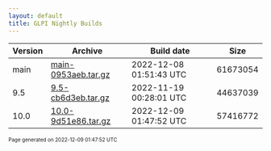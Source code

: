 ```yaml
---
layout: default
title: GLPI Nightly Builds
---
```


Version|Archive|Build date|Size
---|---|---|---
main|[main-0953aeb.tar.gz](main-0953aeb.tar.gz)|2022-12-08 01:51:43 UTC|61673054
9.5|[9.5-cb6d3eb.tar.gz](9.5-cb6d3eb.tar.gz)|2022-11-19 00:28:01 UTC|44637039
10.0|[10.0-9d51e86.tar.gz](10.0-9d51e86.tar.gz)|2022-12-09 01:47:52 UTC|57416772

<font size="1">Page generated on 2022-12-09 01:47:52 UTC</font>

